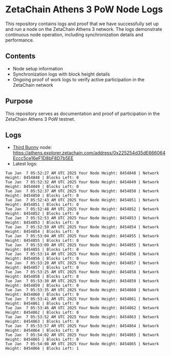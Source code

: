 # ZetaChain Athens 3 PoW Node Logs
This repository contains logs and proof that we have successfully set up and run a node on the ZetaChain Athens 3 network. The logs demonstrate continuous node operation, including synchronization details and performance.

## Contents
- Node setup information
- Synchronization logs with block height details
- Ongoing proof of work logs to verify active participation in the ZetaChain network

## Purpose
This repository serves as documentation and proof of participation in the ZetaChain Athens 3 PoW testnet.

## Logs

- [Third Bunny](https://thirdbunny.xyz/) node: https://athens.explorer.zetachain.com/address/0x225254d35dE666064Eccc5ce16eF1D8bF8D7b5EE
- Latest logs:
```
Tue Jan  7 05:52:27 AM UTC 2025 Your Node Height: 8454848 | Network Height: 8454848 | Blocks Left: 0
Tue Jan  7 05:52:32 AM UTC 2025 Your Node Height: 8454849 | Network Height: 8454849 | Blocks Left: 0
Tue Jan  7 05:52:37 AM UTC 2025 Your Node Height: 8454850 | Network Height: 8454850 | Blocks Left: 0
Tue Jan  7 05:52:43 AM UTC 2025 Your Node Height: 8454851 | Network Height: 8454851 | Blocks Left: 0
Tue Jan  7 05:52:48 AM UTC 2025 Your Node Height: 8454852 | Network Height: 8454852 | Blocks Left: 0
Tue Jan  7 05:52:53 AM UTC 2025 Your Node Height: 8454853 | Network Height: 8454853 | Blocks Left: 0
Tue Jan  7 05:52:59 AM UTC 2025 Your Node Height: 8454854 | Network Height: 8454854 | Blocks Left: 0
Tue Jan  7 05:53:04 AM UTC 2025 Your Node Height: 8454855 | Network Height: 8454855 | Blocks Left: 0
Tue Jan  7 05:53:09 AM UTC 2025 Your Node Height: 8454855 | Network Height: 8454855 | Blocks Left: 0
Tue Jan  7 05:53:14 AM UTC 2025 Your Node Height: 8454856 | Network Height: 8454856 | Blocks Left: 0
Tue Jan  7 05:53:20 AM UTC 2025 Your Node Height: 8454857 | Network Height: 8454857 | Blocks Left: 0
Tue Jan  7 05:53:25 AM UTC 2025 Your Node Height: 8454858 | Network Height: 8454858 | Blocks Left: 0
Tue Jan  7 05:53:30 AM UTC 2025 Your Node Height: 8454859 | Network Height: 8454859 | Blocks Left: 0
Tue Jan  7 05:53:35 AM UTC 2025 Your Node Height: 8454860 | Network Height: 8454860 | Blocks Left: 0
Tue Jan  7 05:53:41 AM UTC 2025 Your Node Height: 8454861 | Network Height: 8454861 | Blocks Left: 0
Tue Jan  7 05:53:46 AM UTC 2025 Your Node Height: 8454862 | Network Height: 8454862 | Blocks Left: 0
Tue Jan  7 05:53:52 AM UTC 2025 Your Node Height: 8454863 | Network Height: 8454863 | Blocks Left: 0
Tue Jan  7 05:53:57 AM UTC 2025 Your Node Height: 8454864 | Network Height: 8454864 | Blocks Left: 0
Tue Jan  7 05:54:02 AM UTC 2025 Your Node Height: 8454865 | Network Height: 8454865 | Blocks Left: 0
Tue Jan  7 05:54:08 AM UTC 2025 Your Node Height: 8454865 | Network Height: 8454866 | Blocks Left: 1
```
